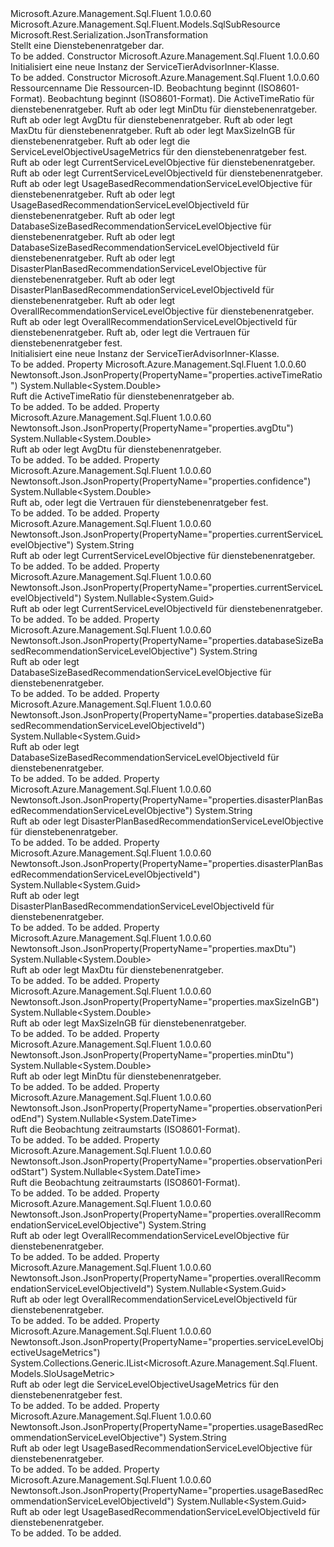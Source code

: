 <Type Name="ServiceTierAdvisorInner" FullName="Microsoft.Azure.Management.Sql.Fluent.Models.ServiceTierAdvisorInner">
  <TypeSignature Language="C#" Value="public class ServiceTierAdvisorInner : Microsoft.Azure.Management.Sql.Fluent.Models.SqlSubResource" />
  <TypeSignature Language="ILAsm" Value=".class public auto ansi beforefieldinit ServiceTierAdvisorInner extends Microsoft.Azure.Management.Sql.Fluent.Models.SqlSubResource" />
  <TypeSignature Language="DocId" Value="T:Microsoft.Azure.Management.Sql.Fluent.Models.ServiceTierAdvisorInner" />
  <TypeSignature Language="VB.NET" Value="Public Class ServiceTierAdvisorInner&#xA;Inherits SqlSubResource" />
  <TypeSignature Language="F#" Value="type ServiceTierAdvisorInner = class&#xA;    inherit SqlSubResource" />
  <AssemblyInfo>
    <AssemblyName>Microsoft.Azure.Management.Sql.Fluent</AssemblyName>
    <AssemblyVersion>1.0.0.60</AssemblyVersion>
  </AssemblyInfo>
  <Base>
    <BaseTypeName>Microsoft.Azure.Management.Sql.Fluent.Models.SqlSubResource</BaseTypeName>
  </Base>
  <Interfaces />
  <Attributes>
    <Attribute>
      <AttributeName>Microsoft.Rest.Serialization.JsonTransformation</AttributeName>
    </Attribute>
  </Attributes>
  <Docs>
    <summary>
            Stellt eine Dienstebenenratgeber dar.
            </summary>
    <remarks>To be added.</remarks>
  </Docs>
  <Members>
    <Member MemberName=".ctor">
      <MemberSignature Language="C#" Value="public ServiceTierAdvisorInner ();" />
      <MemberSignature Language="ILAsm" Value=".method public hidebysig specialname rtspecialname instance void .ctor() cil managed" />
      <MemberSignature Language="DocId" Value="M:Microsoft.Azure.Management.Sql.Fluent.Models.ServiceTierAdvisorInner.#ctor" />
      <MemberSignature Language="VB.NET" Value="Public Sub New ()" />
      <MemberType>Constructor</MemberType>
      <AssemblyInfo>
        <AssemblyName>Microsoft.Azure.Management.Sql.Fluent</AssemblyName>
        <AssemblyVersion>1.0.0.60</AssemblyVersion>
      </AssemblyInfo>
      <Parameters />
      <Docs>
        <summary>
            Initialisiert eine neue Instanz der ServiceTierAdvisorInner-Klasse.
            </summary>
        <remarks>To be added.</remarks>
      </Docs>
    </Member>
    <Member MemberName=".ctor">
      <MemberSignature Language="C#" Value="public ServiceTierAdvisorInner (string name = null, string id = null, Nullable&lt;DateTime&gt; observationPeriodStart = null, Nullable&lt;DateTime&gt; observationPeriodEnd = null, Nullable&lt;double&gt; activeTimeRatio = null, Nullable&lt;double&gt; minDtu = null, Nullable&lt;double&gt; avgDtu = null, Nullable&lt;double&gt; maxDtu = null, Nullable&lt;double&gt; maxSizeInGB = null, System.Collections.Generic.IList&lt;Microsoft.Azure.Management.Sql.Fluent.Models.SloUsageMetric&gt; serviceLevelObjectiveUsageMetrics = null, string currentServiceLevelObjective = null, Nullable&lt;Guid&gt; currentServiceLevelObjectiveId = null, string usageBasedRecommendationServiceLevelObjective = null, Nullable&lt;Guid&gt; usageBasedRecommendationServiceLevelObjectiveId = null, string databaseSizeBasedRecommendationServiceLevelObjective = null, Nullable&lt;Guid&gt; databaseSizeBasedRecommendationServiceLevelObjectiveId = null, string disasterPlanBasedRecommendationServiceLevelObjective = null, Nullable&lt;Guid&gt; disasterPlanBasedRecommendationServiceLevelObjectiveId = null, string overallRecommendationServiceLevelObjective = null, Nullable&lt;Guid&gt; overallRecommendationServiceLevelObjectiveId = null, Nullable&lt;double&gt; confidence = null);" />
      <MemberSignature Language="ILAsm" Value=".method public hidebysig specialname rtspecialname instance void .ctor(string name, string id, valuetype System.Nullable`1&lt;valuetype System.DateTime&gt; observationPeriodStart, valuetype System.Nullable`1&lt;valuetype System.DateTime&gt; observationPeriodEnd, valuetype System.Nullable`1&lt;float64&gt; activeTimeRatio, valuetype System.Nullable`1&lt;float64&gt; minDtu, valuetype System.Nullable`1&lt;float64&gt; avgDtu, valuetype System.Nullable`1&lt;float64&gt; maxDtu, valuetype System.Nullable`1&lt;float64&gt; maxSizeInGB, class System.Collections.Generic.IList`1&lt;class Microsoft.Azure.Management.Sql.Fluent.Models.SloUsageMetric&gt; serviceLevelObjectiveUsageMetrics, string currentServiceLevelObjective, valuetype System.Nullable`1&lt;valuetype System.Guid&gt; currentServiceLevelObjectiveId, string usageBasedRecommendationServiceLevelObjective, valuetype System.Nullable`1&lt;valuetype System.Guid&gt; usageBasedRecommendationServiceLevelObjectiveId, string databaseSizeBasedRecommendationServiceLevelObjective, valuetype System.Nullable`1&lt;valuetype System.Guid&gt; databaseSizeBasedRecommendationServiceLevelObjectiveId, string disasterPlanBasedRecommendationServiceLevelObjective, valuetype System.Nullable`1&lt;valuetype System.Guid&gt; disasterPlanBasedRecommendationServiceLevelObjectiveId, string overallRecommendationServiceLevelObjective, valuetype System.Nullable`1&lt;valuetype System.Guid&gt; overallRecommendationServiceLevelObjectiveId, valuetype System.Nullable`1&lt;float64&gt; confidence) cil managed" />
      <MemberSignature Language="DocId" Value="M:Microsoft.Azure.Management.Sql.Fluent.Models.ServiceTierAdvisorInner.#ctor(System.String,System.String,System.Nullable{System.DateTime},System.Nullable{System.DateTime},System.Nullable{System.Double},System.Nullable{System.Double},System.Nullable{System.Double},System.Nullable{System.Double},System.Nullable{System.Double},System.Collections.Generic.IList{Microsoft.Azure.Management.Sql.Fluent.Models.SloUsageMetric},System.String,System.Nullable{System.Guid},System.String,System.Nullable{System.Guid},System.String,System.Nullable{System.Guid},System.String,System.Nullable{System.Guid},System.String,System.Nullable{System.Guid},System.Nullable{System.Double})" />
      <MemberSignature Language="VB.NET" Value="Public Sub New (Optional name As String = null, Optional id As String = null, Optional observationPeriodStart As Nullable(Of DateTime) = null, Optional observationPeriodEnd As Nullable(Of DateTime) = null, Optional activeTimeRatio As Nullable(Of Double) = null, Optional minDtu As Nullable(Of Double) = null, Optional avgDtu As Nullable(Of Double) = null, Optional maxDtu As Nullable(Of Double) = null, Optional maxSizeInGB As Nullable(Of Double) = null, Optional serviceLevelObjectiveUsageMetrics As IList(Of SloUsageMetric) = null, Optional currentServiceLevelObjective As String = null, Optional currentServiceLevelObjectiveId As Nullable(Of Guid) = null, Optional usageBasedRecommendationServiceLevelObjective As String = null, Optional usageBasedRecommendationServiceLevelObjectiveId As Nullable(Of Guid) = null, Optional databaseSizeBasedRecommendationServiceLevelObjective As String = null, Optional databaseSizeBasedRecommendationServiceLevelObjectiveId As Nullable(Of Guid) = null, Optional disasterPlanBasedRecommendationServiceLevelObjective As String = null, Optional disasterPlanBasedRecommendationServiceLevelObjectiveId As Nullable(Of Guid) = null, Optional overallRecommendationServiceLevelObjective As String = null, Optional overallRecommendationServiceLevelObjectiveId As Nullable(Of Guid) = null, Optional confidence As Nullable(Of Double) = null)" />
      <MemberSignature Language="F#" Value="new Microsoft.Azure.Management.Sql.Fluent.Models.ServiceTierAdvisorInner : string * string * Nullable&lt;DateTime&gt; * Nullable&lt;DateTime&gt; * Nullable&lt;double&gt; * Nullable&lt;double&gt; * Nullable&lt;double&gt; * Nullable&lt;double&gt; * Nullable&lt;double&gt; * System.Collections.Generic.IList&lt;Microsoft.Azure.Management.Sql.Fluent.Models.SloUsageMetric&gt; * string * Nullable&lt;Guid&gt; * string * Nullable&lt;Guid&gt; * string * Nullable&lt;Guid&gt; * string * Nullable&lt;Guid&gt; * string * Nullable&lt;Guid&gt; * Nullable&lt;double&gt; -&gt; Microsoft.Azure.Management.Sql.Fluent.Models.ServiceTierAdvisorInner" Usage="new Microsoft.Azure.Management.Sql.Fluent.Models.ServiceTierAdvisorInner (name, id, observationPeriodStart, observationPeriodEnd, activeTimeRatio, minDtu, avgDtu, maxDtu, maxSizeInGB, serviceLevelObjectiveUsageMetrics, currentServiceLevelObjective, currentServiceLevelObjectiveId, usageBasedRecommendationServiceLevelObjective, usageBasedRecommendationServiceLevelObjectiveId, databaseSizeBasedRecommendationServiceLevelObjective, databaseSizeBasedRecommendationServiceLevelObjectiveId, disasterPlanBasedRecommendationServiceLevelObjective, disasterPlanBasedRecommendationServiceLevelObjectiveId, overallRecommendationServiceLevelObjective, overallRecommendationServiceLevelObjectiveId, confidence)" />
      <MemberType>Constructor</MemberType>
      <AssemblyInfo>
        <AssemblyName>Microsoft.Azure.Management.Sql.Fluent</AssemblyName>
        <AssemblyVersion>1.0.0.60</AssemblyVersion>
      </AssemblyInfo>
      <Parameters>
        <Parameter Name="name" Type="System.String" />
        <Parameter Name="id" Type="System.String" />
        <Parameter Name="observationPeriodStart" Type="System.Nullable&lt;System.DateTime&gt;" />
        <Parameter Name="observationPeriodEnd" Type="System.Nullable&lt;System.DateTime&gt;" />
        <Parameter Name="activeTimeRatio" Type="System.Nullable&lt;System.Double&gt;" />
        <Parameter Name="minDtu" Type="System.Nullable&lt;System.Double&gt;" />
        <Parameter Name="avgDtu" Type="System.Nullable&lt;System.Double&gt;" />
        <Parameter Name="maxDtu" Type="System.Nullable&lt;System.Double&gt;" />
        <Parameter Name="maxSizeInGB" Type="System.Nullable&lt;System.Double&gt;" />
        <Parameter Name="serviceLevelObjectiveUsageMetrics" Type="System.Collections.Generic.IList&lt;Microsoft.Azure.Management.Sql.Fluent.Models.SloUsageMetric&gt;" />
        <Parameter Name="currentServiceLevelObjective" Type="System.String" />
        <Parameter Name="currentServiceLevelObjectiveId" Type="System.Nullable&lt;System.Guid&gt;" />
        <Parameter Name="usageBasedRecommendationServiceLevelObjective" Type="System.String" />
        <Parameter Name="usageBasedRecommendationServiceLevelObjectiveId" Type="System.Nullable&lt;System.Guid&gt;" />
        <Parameter Name="databaseSizeBasedRecommendationServiceLevelObjective" Type="System.String" />
        <Parameter Name="databaseSizeBasedRecommendationServiceLevelObjectiveId" Type="System.Nullable&lt;System.Guid&gt;" />
        <Parameter Name="disasterPlanBasedRecommendationServiceLevelObjective" Type="System.String" />
        <Parameter Name="disasterPlanBasedRecommendationServiceLevelObjectiveId" Type="System.Nullable&lt;System.Guid&gt;" />
        <Parameter Name="overallRecommendationServiceLevelObjective" Type="System.String" />
        <Parameter Name="overallRecommendationServiceLevelObjectiveId" Type="System.Nullable&lt;System.Guid&gt;" />
        <Parameter Name="confidence" Type="System.Nullable&lt;System.Double&gt;" />
      </Parameters>
      <Docs>
        <param name="name">Ressourcenname</param>
        <param name="id">Die Ressourcen-ID.</param>
        <param name="observationPeriodStart">Beobachtung beginnt (ISO8601-Format).</param>
        <param name="observationPeriodEnd">Beobachtung beginnt (ISO8601-Format).</param>
        <param name="activeTimeRatio">Die ActiveTimeRatio für dienstebenenratgeber.</param>
        <param name="minDtu">Ruft ab oder legt MinDtu für dienstebenenratgeber.</param>
        <param name="avgDtu">Ruft ab oder legt AvgDtu für dienstebenenratgeber.</param>
        <param name="maxDtu">Ruft ab oder legt MaxDtu für dienstebenenratgeber.</param>
        <param name="maxSizeInGB">Ruft ab oder legt MaxSizeInGB für dienstebenenratgeber.</param>
        <param name="serviceLevelObjectiveUsageMetrics">Ruft ab oder legt die ServiceLevelObjectiveUsageMetrics für den dienstebenenratgeber fest.</param>
        <param name="currentServiceLevelObjective">Ruft ab oder legt CurrentServiceLevelObjective für dienstebenenratgeber.</param>
        <param name="currentServiceLevelObjectiveId">Ruft ab oder legt CurrentServiceLevelObjectiveId für dienstebenenratgeber.</param>
        <param name="usageBasedRecommendationServiceLevelObjective">Ruft ab oder legt UsageBasedRecommendationServiceLevelObjective für dienstebenenratgeber.</param>
        <param name="usageBasedRecommendationServiceLevelObjectiveId">Ruft ab oder legt UsageBasedRecommendationServiceLevelObjectiveId für dienstebenenratgeber.</param>
        <param name="databaseSizeBasedRecommendationServiceLevelObjective">Ruft ab oder legt DatabaseSizeBasedRecommendationServiceLevelObjective für dienstebenenratgeber.</param>
        <param name="databaseSizeBasedRecommendationServiceLevelObjectiveId">Ruft ab oder legt DatabaseSizeBasedRecommendationServiceLevelObjectiveId für dienstebenenratgeber.</param>
        <param name="disasterPlanBasedRecommendationServiceLevelObjective">Ruft ab oder legt DisasterPlanBasedRecommendationServiceLevelObjective für dienstebenenratgeber.</param>
        <param name="disasterPlanBasedRecommendationServiceLevelObjectiveId">Ruft ab oder legt DisasterPlanBasedRecommendationServiceLevelObjectiveId für dienstebenenratgeber.</param>
        <param name="overallRecommendationServiceLevelObjective">Ruft ab oder legt OverallRecommendationServiceLevelObjective für dienstebenenratgeber.</param>
        <param name="overallRecommendationServiceLevelObjectiveId">Ruft ab oder legt OverallRecommendationServiceLevelObjectiveId für dienstebenenratgeber.</param>
        <param name="confidence">Ruft ab, oder legt die Vertrauen für dienstebenenratgeber fest.</param>
        <summary>
            Initialisiert eine neue Instanz der ServiceTierAdvisorInner-Klasse.
            </summary>
        <remarks>To be added.</remarks>
      </Docs>
    </Member>
    <Member MemberName="ActiveTimeRatio">
      <MemberSignature Language="C#" Value="public Nullable&lt;double&gt; ActiveTimeRatio { get; }" />
      <MemberSignature Language="ILAsm" Value=".property instance valuetype System.Nullable`1&lt;float64&gt; ActiveTimeRatio" />
      <MemberSignature Language="DocId" Value="P:Microsoft.Azure.Management.Sql.Fluent.Models.ServiceTierAdvisorInner.ActiveTimeRatio" />
      <MemberSignature Language="VB.NET" Value="Public ReadOnly Property ActiveTimeRatio As Nullable(Of Double)" />
      <MemberSignature Language="F#" Value="member this.ActiveTimeRatio : Nullable&lt;double&gt;" Usage="Microsoft.Azure.Management.Sql.Fluent.Models.ServiceTierAdvisorInner.ActiveTimeRatio" />
      <MemberType>Property</MemberType>
      <AssemblyInfo>
        <AssemblyName>Microsoft.Azure.Management.Sql.Fluent</AssemblyName>
        <AssemblyVersion>1.0.0.60</AssemblyVersion>
      </AssemblyInfo>
      <Attributes>
        <Attribute>
          <AttributeName>Newtonsoft.Json.JsonProperty(PropertyName="properties.activeTimeRatio")</AttributeName>
        </Attribute>
      </Attributes>
      <ReturnValue>
        <ReturnType>System.Nullable&lt;System.Double&gt;</ReturnType>
      </ReturnValue>
      <Docs>
        <summary>
            Ruft die ActiveTimeRatio für dienstebenenratgeber ab.
            </summary>
        <value>To be added.</value>
        <remarks>To be added.</remarks>
      </Docs>
    </Member>
    <Member MemberName="AvgDtu">
      <MemberSignature Language="C#" Value="public Nullable&lt;double&gt; AvgDtu { get; }" />
      <MemberSignature Language="ILAsm" Value=".property instance valuetype System.Nullable`1&lt;float64&gt; AvgDtu" />
      <MemberSignature Language="DocId" Value="P:Microsoft.Azure.Management.Sql.Fluent.Models.ServiceTierAdvisorInner.AvgDtu" />
      <MemberSignature Language="VB.NET" Value="Public ReadOnly Property AvgDtu As Nullable(Of Double)" />
      <MemberSignature Language="F#" Value="member this.AvgDtu : Nullable&lt;double&gt;" Usage="Microsoft.Azure.Management.Sql.Fluent.Models.ServiceTierAdvisorInner.AvgDtu" />
      <MemberType>Property</MemberType>
      <AssemblyInfo>
        <AssemblyName>Microsoft.Azure.Management.Sql.Fluent</AssemblyName>
        <AssemblyVersion>1.0.0.60</AssemblyVersion>
      </AssemblyInfo>
      <Attributes>
        <Attribute>
          <AttributeName>Newtonsoft.Json.JsonProperty(PropertyName="properties.avgDtu")</AttributeName>
        </Attribute>
      </Attributes>
      <ReturnValue>
        <ReturnType>System.Nullable&lt;System.Double&gt;</ReturnType>
      </ReturnValue>
      <Docs>
        <summary>
            Ruft ab oder legt AvgDtu für dienstebenenratgeber.
            </summary>
        <value>To be added.</value>
        <remarks>To be added.</remarks>
      </Docs>
    </Member>
    <Member MemberName="Confidence">
      <MemberSignature Language="C#" Value="public Nullable&lt;double&gt; Confidence { get; }" />
      <MemberSignature Language="ILAsm" Value=".property instance valuetype System.Nullable`1&lt;float64&gt; Confidence" />
      <MemberSignature Language="DocId" Value="P:Microsoft.Azure.Management.Sql.Fluent.Models.ServiceTierAdvisorInner.Confidence" />
      <MemberSignature Language="VB.NET" Value="Public ReadOnly Property Confidence As Nullable(Of Double)" />
      <MemberSignature Language="F#" Value="member this.Confidence : Nullable&lt;double&gt;" Usage="Microsoft.Azure.Management.Sql.Fluent.Models.ServiceTierAdvisorInner.Confidence" />
      <MemberType>Property</MemberType>
      <AssemblyInfo>
        <AssemblyName>Microsoft.Azure.Management.Sql.Fluent</AssemblyName>
        <AssemblyVersion>1.0.0.60</AssemblyVersion>
      </AssemblyInfo>
      <Attributes>
        <Attribute>
          <AttributeName>Newtonsoft.Json.JsonProperty(PropertyName="properties.confidence")</AttributeName>
        </Attribute>
      </Attributes>
      <ReturnValue>
        <ReturnType>System.Nullable&lt;System.Double&gt;</ReturnType>
      </ReturnValue>
      <Docs>
        <summary>
            Ruft ab, oder legt die Vertrauen für dienstebenenratgeber fest.
            </summary>
        <value>To be added.</value>
        <remarks>To be added.</remarks>
      </Docs>
    </Member>
    <Member MemberName="CurrentServiceLevelObjective">
      <MemberSignature Language="C#" Value="public string CurrentServiceLevelObjective { get; }" />
      <MemberSignature Language="ILAsm" Value=".property instance string CurrentServiceLevelObjective" />
      <MemberSignature Language="DocId" Value="P:Microsoft.Azure.Management.Sql.Fluent.Models.ServiceTierAdvisorInner.CurrentServiceLevelObjective" />
      <MemberSignature Language="VB.NET" Value="Public ReadOnly Property CurrentServiceLevelObjective As String" />
      <MemberSignature Language="F#" Value="member this.CurrentServiceLevelObjective : string" Usage="Microsoft.Azure.Management.Sql.Fluent.Models.ServiceTierAdvisorInner.CurrentServiceLevelObjective" />
      <MemberType>Property</MemberType>
      <AssemblyInfo>
        <AssemblyName>Microsoft.Azure.Management.Sql.Fluent</AssemblyName>
        <AssemblyVersion>1.0.0.60</AssemblyVersion>
      </AssemblyInfo>
      <Attributes>
        <Attribute>
          <AttributeName>Newtonsoft.Json.JsonProperty(PropertyName="properties.currentServiceLevelObjective")</AttributeName>
        </Attribute>
      </Attributes>
      <ReturnValue>
        <ReturnType>System.String</ReturnType>
      </ReturnValue>
      <Docs>
        <summary>
            Ruft ab oder legt CurrentServiceLevelObjective für dienstebenenratgeber.
            </summary>
        <value>To be added.</value>
        <remarks>To be added.</remarks>
      </Docs>
    </Member>
    <Member MemberName="CurrentServiceLevelObjectiveId">
      <MemberSignature Language="C#" Value="public Nullable&lt;Guid&gt; CurrentServiceLevelObjectiveId { get; }" />
      <MemberSignature Language="ILAsm" Value=".property instance valuetype System.Nullable`1&lt;valuetype System.Guid&gt; CurrentServiceLevelObjectiveId" />
      <MemberSignature Language="DocId" Value="P:Microsoft.Azure.Management.Sql.Fluent.Models.ServiceTierAdvisorInner.CurrentServiceLevelObjectiveId" />
      <MemberSignature Language="VB.NET" Value="Public ReadOnly Property CurrentServiceLevelObjectiveId As Nullable(Of Guid)" />
      <MemberSignature Language="F#" Value="member this.CurrentServiceLevelObjectiveId : Nullable&lt;Guid&gt;" Usage="Microsoft.Azure.Management.Sql.Fluent.Models.ServiceTierAdvisorInner.CurrentServiceLevelObjectiveId" />
      <MemberType>Property</MemberType>
      <AssemblyInfo>
        <AssemblyName>Microsoft.Azure.Management.Sql.Fluent</AssemblyName>
        <AssemblyVersion>1.0.0.60</AssemblyVersion>
      </AssemblyInfo>
      <Attributes>
        <Attribute>
          <AttributeName>Newtonsoft.Json.JsonProperty(PropertyName="properties.currentServiceLevelObjectiveId")</AttributeName>
        </Attribute>
      </Attributes>
      <ReturnValue>
        <ReturnType>System.Nullable&lt;System.Guid&gt;</ReturnType>
      </ReturnValue>
      <Docs>
        <summary>
            Ruft ab oder legt CurrentServiceLevelObjectiveId für dienstebenenratgeber.
            </summary>
        <value>To be added.</value>
        <remarks>To be added.</remarks>
      </Docs>
    </Member>
    <Member MemberName="DatabaseSizeBasedRecommendationServiceLevelObjective">
      <MemberSignature Language="C#" Value="public string DatabaseSizeBasedRecommendationServiceLevelObjective { get; }" />
      <MemberSignature Language="ILAsm" Value=".property instance string DatabaseSizeBasedRecommendationServiceLevelObjective" />
      <MemberSignature Language="DocId" Value="P:Microsoft.Azure.Management.Sql.Fluent.Models.ServiceTierAdvisorInner.DatabaseSizeBasedRecommendationServiceLevelObjective" />
      <MemberSignature Language="VB.NET" Value="Public ReadOnly Property DatabaseSizeBasedRecommendationServiceLevelObjective As String" />
      <MemberSignature Language="F#" Value="member this.DatabaseSizeBasedRecommendationServiceLevelObjective : string" Usage="Microsoft.Azure.Management.Sql.Fluent.Models.ServiceTierAdvisorInner.DatabaseSizeBasedRecommendationServiceLevelObjective" />
      <MemberType>Property</MemberType>
      <AssemblyInfo>
        <AssemblyName>Microsoft.Azure.Management.Sql.Fluent</AssemblyName>
        <AssemblyVersion>1.0.0.60</AssemblyVersion>
      </AssemblyInfo>
      <Attributes>
        <Attribute>
          <AttributeName>Newtonsoft.Json.JsonProperty(PropertyName="properties.databaseSizeBasedRecommendationServiceLevelObjective")</AttributeName>
        </Attribute>
      </Attributes>
      <ReturnValue>
        <ReturnType>System.String</ReturnType>
      </ReturnValue>
      <Docs>
        <summary>
            Ruft ab oder legt DatabaseSizeBasedRecommendationServiceLevelObjective für dienstebenenratgeber.
            </summary>
        <value>To be added.</value>
        <remarks>To be added.</remarks>
      </Docs>
    </Member>
    <Member MemberName="DatabaseSizeBasedRecommendationServiceLevelObjectiveId">
      <MemberSignature Language="C#" Value="public Nullable&lt;Guid&gt; DatabaseSizeBasedRecommendationServiceLevelObjectiveId { get; }" />
      <MemberSignature Language="ILAsm" Value=".property instance valuetype System.Nullable`1&lt;valuetype System.Guid&gt; DatabaseSizeBasedRecommendationServiceLevelObjectiveId" />
      <MemberSignature Language="DocId" Value="P:Microsoft.Azure.Management.Sql.Fluent.Models.ServiceTierAdvisorInner.DatabaseSizeBasedRecommendationServiceLevelObjectiveId" />
      <MemberSignature Language="VB.NET" Value="Public ReadOnly Property DatabaseSizeBasedRecommendationServiceLevelObjectiveId As Nullable(Of Guid)" />
      <MemberSignature Language="F#" Value="member this.DatabaseSizeBasedRecommendationServiceLevelObjectiveId : Nullable&lt;Guid&gt;" Usage="Microsoft.Azure.Management.Sql.Fluent.Models.ServiceTierAdvisorInner.DatabaseSizeBasedRecommendationServiceLevelObjectiveId" />
      <MemberType>Property</MemberType>
      <AssemblyInfo>
        <AssemblyName>Microsoft.Azure.Management.Sql.Fluent</AssemblyName>
        <AssemblyVersion>1.0.0.60</AssemblyVersion>
      </AssemblyInfo>
      <Attributes>
        <Attribute>
          <AttributeName>Newtonsoft.Json.JsonProperty(PropertyName="properties.databaseSizeBasedRecommendationServiceLevelObjectiveId")</AttributeName>
        </Attribute>
      </Attributes>
      <ReturnValue>
        <ReturnType>System.Nullable&lt;System.Guid&gt;</ReturnType>
      </ReturnValue>
      <Docs>
        <summary>
            Ruft ab oder legt DatabaseSizeBasedRecommendationServiceLevelObjectiveId für dienstebenenratgeber.
            </summary>
        <value>To be added.</value>
        <remarks>To be added.</remarks>
      </Docs>
    </Member>
    <Member MemberName="DisasterPlanBasedRecommendationServiceLevelObjective">
      <MemberSignature Language="C#" Value="public string DisasterPlanBasedRecommendationServiceLevelObjective { get; }" />
      <MemberSignature Language="ILAsm" Value=".property instance string DisasterPlanBasedRecommendationServiceLevelObjective" />
      <MemberSignature Language="DocId" Value="P:Microsoft.Azure.Management.Sql.Fluent.Models.ServiceTierAdvisorInner.DisasterPlanBasedRecommendationServiceLevelObjective" />
      <MemberSignature Language="VB.NET" Value="Public ReadOnly Property DisasterPlanBasedRecommendationServiceLevelObjective As String" />
      <MemberSignature Language="F#" Value="member this.DisasterPlanBasedRecommendationServiceLevelObjective : string" Usage="Microsoft.Azure.Management.Sql.Fluent.Models.ServiceTierAdvisorInner.DisasterPlanBasedRecommendationServiceLevelObjective" />
      <MemberType>Property</MemberType>
      <AssemblyInfo>
        <AssemblyName>Microsoft.Azure.Management.Sql.Fluent</AssemblyName>
        <AssemblyVersion>1.0.0.60</AssemblyVersion>
      </AssemblyInfo>
      <Attributes>
        <Attribute>
          <AttributeName>Newtonsoft.Json.JsonProperty(PropertyName="properties.disasterPlanBasedRecommendationServiceLevelObjective")</AttributeName>
        </Attribute>
      </Attributes>
      <ReturnValue>
        <ReturnType>System.String</ReturnType>
      </ReturnValue>
      <Docs>
        <summary>
            Ruft ab oder legt DisasterPlanBasedRecommendationServiceLevelObjective für dienstebenenratgeber.
            </summary>
        <value>To be added.</value>
        <remarks>To be added.</remarks>
      </Docs>
    </Member>
    <Member MemberName="DisasterPlanBasedRecommendationServiceLevelObjectiveId">
      <MemberSignature Language="C#" Value="public Nullable&lt;Guid&gt; DisasterPlanBasedRecommendationServiceLevelObjectiveId { get; }" />
      <MemberSignature Language="ILAsm" Value=".property instance valuetype System.Nullable`1&lt;valuetype System.Guid&gt; DisasterPlanBasedRecommendationServiceLevelObjectiveId" />
      <MemberSignature Language="DocId" Value="P:Microsoft.Azure.Management.Sql.Fluent.Models.ServiceTierAdvisorInner.DisasterPlanBasedRecommendationServiceLevelObjectiveId" />
      <MemberSignature Language="VB.NET" Value="Public ReadOnly Property DisasterPlanBasedRecommendationServiceLevelObjectiveId As Nullable(Of Guid)" />
      <MemberSignature Language="F#" Value="member this.DisasterPlanBasedRecommendationServiceLevelObjectiveId : Nullable&lt;Guid&gt;" Usage="Microsoft.Azure.Management.Sql.Fluent.Models.ServiceTierAdvisorInner.DisasterPlanBasedRecommendationServiceLevelObjectiveId" />
      <MemberType>Property</MemberType>
      <AssemblyInfo>
        <AssemblyName>Microsoft.Azure.Management.Sql.Fluent</AssemblyName>
        <AssemblyVersion>1.0.0.60</AssemblyVersion>
      </AssemblyInfo>
      <Attributes>
        <Attribute>
          <AttributeName>Newtonsoft.Json.JsonProperty(PropertyName="properties.disasterPlanBasedRecommendationServiceLevelObjectiveId")</AttributeName>
        </Attribute>
      </Attributes>
      <ReturnValue>
        <ReturnType>System.Nullable&lt;System.Guid&gt;</ReturnType>
      </ReturnValue>
      <Docs>
        <summary>
            Ruft ab oder legt DisasterPlanBasedRecommendationServiceLevelObjectiveId für dienstebenenratgeber.
            </summary>
        <value>To be added.</value>
        <remarks>To be added.</remarks>
      </Docs>
    </Member>
    <Member MemberName="MaxDtu">
      <MemberSignature Language="C#" Value="public Nullable&lt;double&gt; MaxDtu { get; }" />
      <MemberSignature Language="ILAsm" Value=".property instance valuetype System.Nullable`1&lt;float64&gt; MaxDtu" />
      <MemberSignature Language="DocId" Value="P:Microsoft.Azure.Management.Sql.Fluent.Models.ServiceTierAdvisorInner.MaxDtu" />
      <MemberSignature Language="VB.NET" Value="Public ReadOnly Property MaxDtu As Nullable(Of Double)" />
      <MemberSignature Language="F#" Value="member this.MaxDtu : Nullable&lt;double&gt;" Usage="Microsoft.Azure.Management.Sql.Fluent.Models.ServiceTierAdvisorInner.MaxDtu" />
      <MemberType>Property</MemberType>
      <AssemblyInfo>
        <AssemblyName>Microsoft.Azure.Management.Sql.Fluent</AssemblyName>
        <AssemblyVersion>1.0.0.60</AssemblyVersion>
      </AssemblyInfo>
      <Attributes>
        <Attribute>
          <AttributeName>Newtonsoft.Json.JsonProperty(PropertyName="properties.maxDtu")</AttributeName>
        </Attribute>
      </Attributes>
      <ReturnValue>
        <ReturnType>System.Nullable&lt;System.Double&gt;</ReturnType>
      </ReturnValue>
      <Docs>
        <summary>
            Ruft ab oder legt MaxDtu für dienstebenenratgeber.
            </summary>
        <value>To be added.</value>
        <remarks>To be added.</remarks>
      </Docs>
    </Member>
    <Member MemberName="MaxSizeInGB">
      <MemberSignature Language="C#" Value="public Nullable&lt;double&gt; MaxSizeInGB { get; }" />
      <MemberSignature Language="ILAsm" Value=".property instance valuetype System.Nullable`1&lt;float64&gt; MaxSizeInGB" />
      <MemberSignature Language="DocId" Value="P:Microsoft.Azure.Management.Sql.Fluent.Models.ServiceTierAdvisorInner.MaxSizeInGB" />
      <MemberSignature Language="VB.NET" Value="Public ReadOnly Property MaxSizeInGB As Nullable(Of Double)" />
      <MemberSignature Language="F#" Value="member this.MaxSizeInGB : Nullable&lt;double&gt;" Usage="Microsoft.Azure.Management.Sql.Fluent.Models.ServiceTierAdvisorInner.MaxSizeInGB" />
      <MemberType>Property</MemberType>
      <AssemblyInfo>
        <AssemblyName>Microsoft.Azure.Management.Sql.Fluent</AssemblyName>
        <AssemblyVersion>1.0.0.60</AssemblyVersion>
      </AssemblyInfo>
      <Attributes>
        <Attribute>
          <AttributeName>Newtonsoft.Json.JsonProperty(PropertyName="properties.maxSizeInGB")</AttributeName>
        </Attribute>
      </Attributes>
      <ReturnValue>
        <ReturnType>System.Nullable&lt;System.Double&gt;</ReturnType>
      </ReturnValue>
      <Docs>
        <summary>
            Ruft ab oder legt MaxSizeInGB für dienstebenenratgeber.
            </summary>
        <value>To be added.</value>
        <remarks>To be added.</remarks>
      </Docs>
    </Member>
    <Member MemberName="MinDtu">
      <MemberSignature Language="C#" Value="public Nullable&lt;double&gt; MinDtu { get; }" />
      <MemberSignature Language="ILAsm" Value=".property instance valuetype System.Nullable`1&lt;float64&gt; MinDtu" />
      <MemberSignature Language="DocId" Value="P:Microsoft.Azure.Management.Sql.Fluent.Models.ServiceTierAdvisorInner.MinDtu" />
      <MemberSignature Language="VB.NET" Value="Public ReadOnly Property MinDtu As Nullable(Of Double)" />
      <MemberSignature Language="F#" Value="member this.MinDtu : Nullable&lt;double&gt;" Usage="Microsoft.Azure.Management.Sql.Fluent.Models.ServiceTierAdvisorInner.MinDtu" />
      <MemberType>Property</MemberType>
      <AssemblyInfo>
        <AssemblyName>Microsoft.Azure.Management.Sql.Fluent</AssemblyName>
        <AssemblyVersion>1.0.0.60</AssemblyVersion>
      </AssemblyInfo>
      <Attributes>
        <Attribute>
          <AttributeName>Newtonsoft.Json.JsonProperty(PropertyName="properties.minDtu")</AttributeName>
        </Attribute>
      </Attributes>
      <ReturnValue>
        <ReturnType>System.Nullable&lt;System.Double&gt;</ReturnType>
      </ReturnValue>
      <Docs>
        <summary>
            Ruft ab oder legt MinDtu für dienstebenenratgeber.
            </summary>
        <value>To be added.</value>
        <remarks>To be added.</remarks>
      </Docs>
    </Member>
    <Member MemberName="ObservationPeriodEnd">
      <MemberSignature Language="C#" Value="public Nullable&lt;DateTime&gt; ObservationPeriodEnd { get; }" />
      <MemberSignature Language="ILAsm" Value=".property instance valuetype System.Nullable`1&lt;valuetype System.DateTime&gt; ObservationPeriodEnd" />
      <MemberSignature Language="DocId" Value="P:Microsoft.Azure.Management.Sql.Fluent.Models.ServiceTierAdvisorInner.ObservationPeriodEnd" />
      <MemberSignature Language="VB.NET" Value="Public ReadOnly Property ObservationPeriodEnd As Nullable(Of DateTime)" />
      <MemberSignature Language="F#" Value="member this.ObservationPeriodEnd : Nullable&lt;DateTime&gt;" Usage="Microsoft.Azure.Management.Sql.Fluent.Models.ServiceTierAdvisorInner.ObservationPeriodEnd" />
      <MemberType>Property</MemberType>
      <AssemblyInfo>
        <AssemblyName>Microsoft.Azure.Management.Sql.Fluent</AssemblyName>
        <AssemblyVersion>1.0.0.60</AssemblyVersion>
      </AssemblyInfo>
      <Attributes>
        <Attribute>
          <AttributeName>Newtonsoft.Json.JsonProperty(PropertyName="properties.observationPeriodEnd")</AttributeName>
        </Attribute>
      </Attributes>
      <ReturnValue>
        <ReturnType>System.Nullable&lt;System.DateTime&gt;</ReturnType>
      </ReturnValue>
      <Docs>
        <summary>
            Ruft die Beobachtung zeitraumstarts (ISO8601-Format).
            </summary>
        <value>To be added.</value>
        <remarks>To be added.</remarks>
      </Docs>
    </Member>
    <Member MemberName="ObservationPeriodStart">
      <MemberSignature Language="C#" Value="public Nullable&lt;DateTime&gt; ObservationPeriodStart { get; }" />
      <MemberSignature Language="ILAsm" Value=".property instance valuetype System.Nullable`1&lt;valuetype System.DateTime&gt; ObservationPeriodStart" />
      <MemberSignature Language="DocId" Value="P:Microsoft.Azure.Management.Sql.Fluent.Models.ServiceTierAdvisorInner.ObservationPeriodStart" />
      <MemberSignature Language="VB.NET" Value="Public ReadOnly Property ObservationPeriodStart As Nullable(Of DateTime)" />
      <MemberSignature Language="F#" Value="member this.ObservationPeriodStart : Nullable&lt;DateTime&gt;" Usage="Microsoft.Azure.Management.Sql.Fluent.Models.ServiceTierAdvisorInner.ObservationPeriodStart" />
      <MemberType>Property</MemberType>
      <AssemblyInfo>
        <AssemblyName>Microsoft.Azure.Management.Sql.Fluent</AssemblyName>
        <AssemblyVersion>1.0.0.60</AssemblyVersion>
      </AssemblyInfo>
      <Attributes>
        <Attribute>
          <AttributeName>Newtonsoft.Json.JsonProperty(PropertyName="properties.observationPeriodStart")</AttributeName>
        </Attribute>
      </Attributes>
      <ReturnValue>
        <ReturnType>System.Nullable&lt;System.DateTime&gt;</ReturnType>
      </ReturnValue>
      <Docs>
        <summary>
            Ruft die Beobachtung zeitraumstarts (ISO8601-Format).
            </summary>
        <value>To be added.</value>
        <remarks>To be added.</remarks>
      </Docs>
    </Member>
    <Member MemberName="OverallRecommendationServiceLevelObjective">
      <MemberSignature Language="C#" Value="public string OverallRecommendationServiceLevelObjective { get; }" />
      <MemberSignature Language="ILAsm" Value=".property instance string OverallRecommendationServiceLevelObjective" />
      <MemberSignature Language="DocId" Value="P:Microsoft.Azure.Management.Sql.Fluent.Models.ServiceTierAdvisorInner.OverallRecommendationServiceLevelObjective" />
      <MemberSignature Language="VB.NET" Value="Public ReadOnly Property OverallRecommendationServiceLevelObjective As String" />
      <MemberSignature Language="F#" Value="member this.OverallRecommendationServiceLevelObjective : string" Usage="Microsoft.Azure.Management.Sql.Fluent.Models.ServiceTierAdvisorInner.OverallRecommendationServiceLevelObjective" />
      <MemberType>Property</MemberType>
      <AssemblyInfo>
        <AssemblyName>Microsoft.Azure.Management.Sql.Fluent</AssemblyName>
        <AssemblyVersion>1.0.0.60</AssemblyVersion>
      </AssemblyInfo>
      <Attributes>
        <Attribute>
          <AttributeName>Newtonsoft.Json.JsonProperty(PropertyName="properties.overallRecommendationServiceLevelObjective")</AttributeName>
        </Attribute>
      </Attributes>
      <ReturnValue>
        <ReturnType>System.String</ReturnType>
      </ReturnValue>
      <Docs>
        <summary>
            Ruft ab oder legt OverallRecommendationServiceLevelObjective für dienstebenenratgeber.
            </summary>
        <value>To be added.</value>
        <remarks>To be added.</remarks>
      </Docs>
    </Member>
    <Member MemberName="OverallRecommendationServiceLevelObjectiveId">
      <MemberSignature Language="C#" Value="public Nullable&lt;Guid&gt; OverallRecommendationServiceLevelObjectiveId { get; }" />
      <MemberSignature Language="ILAsm" Value=".property instance valuetype System.Nullable`1&lt;valuetype System.Guid&gt; OverallRecommendationServiceLevelObjectiveId" />
      <MemberSignature Language="DocId" Value="P:Microsoft.Azure.Management.Sql.Fluent.Models.ServiceTierAdvisorInner.OverallRecommendationServiceLevelObjectiveId" />
      <MemberSignature Language="VB.NET" Value="Public ReadOnly Property OverallRecommendationServiceLevelObjectiveId As Nullable(Of Guid)" />
      <MemberSignature Language="F#" Value="member this.OverallRecommendationServiceLevelObjectiveId : Nullable&lt;Guid&gt;" Usage="Microsoft.Azure.Management.Sql.Fluent.Models.ServiceTierAdvisorInner.OverallRecommendationServiceLevelObjectiveId" />
      <MemberType>Property</MemberType>
      <AssemblyInfo>
        <AssemblyName>Microsoft.Azure.Management.Sql.Fluent</AssemblyName>
        <AssemblyVersion>1.0.0.60</AssemblyVersion>
      </AssemblyInfo>
      <Attributes>
        <Attribute>
          <AttributeName>Newtonsoft.Json.JsonProperty(PropertyName="properties.overallRecommendationServiceLevelObjectiveId")</AttributeName>
        </Attribute>
      </Attributes>
      <ReturnValue>
        <ReturnType>System.Nullable&lt;System.Guid&gt;</ReturnType>
      </ReturnValue>
      <Docs>
        <summary>
            Ruft ab oder legt OverallRecommendationServiceLevelObjectiveId für dienstebenenratgeber.
            </summary>
        <value>To be added.</value>
        <remarks>To be added.</remarks>
      </Docs>
    </Member>
    <Member MemberName="ServiceLevelObjectiveUsageMetrics">
      <MemberSignature Language="C#" Value="public System.Collections.Generic.IList&lt;Microsoft.Azure.Management.Sql.Fluent.Models.SloUsageMetric&gt; ServiceLevelObjectiveUsageMetrics { get; }" />
      <MemberSignature Language="ILAsm" Value=".property instance class System.Collections.Generic.IList`1&lt;class Microsoft.Azure.Management.Sql.Fluent.Models.SloUsageMetric&gt; ServiceLevelObjectiveUsageMetrics" />
      <MemberSignature Language="DocId" Value="P:Microsoft.Azure.Management.Sql.Fluent.Models.ServiceTierAdvisorInner.ServiceLevelObjectiveUsageMetrics" />
      <MemberSignature Language="VB.NET" Value="Public ReadOnly Property ServiceLevelObjectiveUsageMetrics As IList(Of SloUsageMetric)" />
      <MemberSignature Language="F#" Value="member this.ServiceLevelObjectiveUsageMetrics : System.Collections.Generic.IList&lt;Microsoft.Azure.Management.Sql.Fluent.Models.SloUsageMetric&gt;" Usage="Microsoft.Azure.Management.Sql.Fluent.Models.ServiceTierAdvisorInner.ServiceLevelObjectiveUsageMetrics" />
      <MemberType>Property</MemberType>
      <AssemblyInfo>
        <AssemblyName>Microsoft.Azure.Management.Sql.Fluent</AssemblyName>
        <AssemblyVersion>1.0.0.60</AssemblyVersion>
      </AssemblyInfo>
      <Attributes>
        <Attribute>
          <AttributeName>Newtonsoft.Json.JsonProperty(PropertyName="properties.serviceLevelObjectiveUsageMetrics")</AttributeName>
        </Attribute>
      </Attributes>
      <ReturnValue>
        <ReturnType>System.Collections.Generic.IList&lt;Microsoft.Azure.Management.Sql.Fluent.Models.SloUsageMetric&gt;</ReturnType>
      </ReturnValue>
      <Docs>
        <summary>
            Ruft ab oder legt die ServiceLevelObjectiveUsageMetrics für den dienstebenenratgeber fest.
            </summary>
        <value>To be added.</value>
        <remarks>To be added.</remarks>
      </Docs>
    </Member>
    <Member MemberName="UsageBasedRecommendationServiceLevelObjective">
      <MemberSignature Language="C#" Value="public string UsageBasedRecommendationServiceLevelObjective { get; }" />
      <MemberSignature Language="ILAsm" Value=".property instance string UsageBasedRecommendationServiceLevelObjective" />
      <MemberSignature Language="DocId" Value="P:Microsoft.Azure.Management.Sql.Fluent.Models.ServiceTierAdvisorInner.UsageBasedRecommendationServiceLevelObjective" />
      <MemberSignature Language="VB.NET" Value="Public ReadOnly Property UsageBasedRecommendationServiceLevelObjective As String" />
      <MemberSignature Language="F#" Value="member this.UsageBasedRecommendationServiceLevelObjective : string" Usage="Microsoft.Azure.Management.Sql.Fluent.Models.ServiceTierAdvisorInner.UsageBasedRecommendationServiceLevelObjective" />
      <MemberType>Property</MemberType>
      <AssemblyInfo>
        <AssemblyName>Microsoft.Azure.Management.Sql.Fluent</AssemblyName>
        <AssemblyVersion>1.0.0.60</AssemblyVersion>
      </AssemblyInfo>
      <Attributes>
        <Attribute>
          <AttributeName>Newtonsoft.Json.JsonProperty(PropertyName="properties.usageBasedRecommendationServiceLevelObjective")</AttributeName>
        </Attribute>
      </Attributes>
      <ReturnValue>
        <ReturnType>System.String</ReturnType>
      </ReturnValue>
      <Docs>
        <summary>
            Ruft ab oder legt UsageBasedRecommendationServiceLevelObjective für dienstebenenratgeber.
            </summary>
        <value>To be added.</value>
        <remarks>To be added.</remarks>
      </Docs>
    </Member>
    <Member MemberName="UsageBasedRecommendationServiceLevelObjectiveId">
      <MemberSignature Language="C#" Value="public Nullable&lt;Guid&gt; UsageBasedRecommendationServiceLevelObjectiveId { get; }" />
      <MemberSignature Language="ILAsm" Value=".property instance valuetype System.Nullable`1&lt;valuetype System.Guid&gt; UsageBasedRecommendationServiceLevelObjectiveId" />
      <MemberSignature Language="DocId" Value="P:Microsoft.Azure.Management.Sql.Fluent.Models.ServiceTierAdvisorInner.UsageBasedRecommendationServiceLevelObjectiveId" />
      <MemberSignature Language="VB.NET" Value="Public ReadOnly Property UsageBasedRecommendationServiceLevelObjectiveId As Nullable(Of Guid)" />
      <MemberSignature Language="F#" Value="member this.UsageBasedRecommendationServiceLevelObjectiveId : Nullable&lt;Guid&gt;" Usage="Microsoft.Azure.Management.Sql.Fluent.Models.ServiceTierAdvisorInner.UsageBasedRecommendationServiceLevelObjectiveId" />
      <MemberType>Property</MemberType>
      <AssemblyInfo>
        <AssemblyName>Microsoft.Azure.Management.Sql.Fluent</AssemblyName>
        <AssemblyVersion>1.0.0.60</AssemblyVersion>
      </AssemblyInfo>
      <Attributes>
        <Attribute>
          <AttributeName>Newtonsoft.Json.JsonProperty(PropertyName="properties.usageBasedRecommendationServiceLevelObjectiveId")</AttributeName>
        </Attribute>
      </Attributes>
      <ReturnValue>
        <ReturnType>System.Nullable&lt;System.Guid&gt;</ReturnType>
      </ReturnValue>
      <Docs>
        <summary>
            Ruft ab oder legt UsageBasedRecommendationServiceLevelObjectiveId für dienstebenenratgeber.
            </summary>
        <value>To be added.</value>
        <remarks>To be added.</remarks>
      </Docs>
    </Member>
  </Members>
</Type>